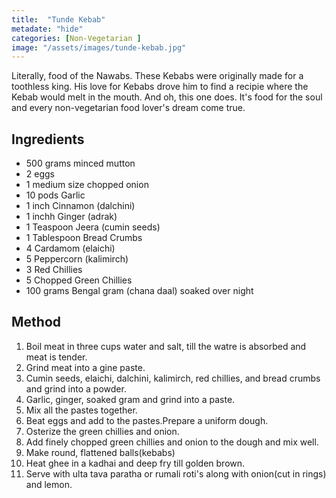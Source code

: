 ```yaml
---
title:  "Tunde Kebab"
metadate: "hide"
categories: [Non-Vegetarian ]
image: "/assets/images/tunde-kebab.jpg"
---
```


Literally, food of the Nawabs. These Kebabs were originally made for a toothless king. His love for Kebabs drove him to find a recipie where the Kebab would melt in the mouth. And oh, this one does. It's food for the soul and every non-vegetarian food lover's dream come true.

## Ingredients

- 500 grams minced mutton
- 2 eggs
- 1 medium size chopped onion
- 10 pods Garlic
- 1 inch Cinnamon (dalchini)
- 1 inchh Ginger (adrak)
- 1 Teaspoon Jeera (cumin seeds)
- 1 Tablespoon Bread Crumbs
- 4 Cardamom (elaichi)
- 5 Peppercorn (kalimirch)
- 3 Red Chillies
- 5 Chopped Green Chillies
- 100 grams Bengal gram (chana daal) soaked over night


## Method

1. Boil meat in three cups water and salt, till the watre is absorbed and meat is tender. 
2. Grind meat into a gine paste.
3. Cumin seeds, elaichi, dalchini, kalimirch, red chillies, and bread crumbs and grind into a powder.
4. Garlic, ginger, soaked gram and grind into a paste.
5. Mix all the pastes together. 
6. Beat eggs and add to the pastes.Prepare a uniform dough.
7. Osterize the green chillies and onion.
8. Add finely chopped green chillies and onion to the dough and mix well.  
9. Make round, flattened balls(kebabs)
10. Heat ghee in a kadhai and deep fry till golden brown. 
11. Serve with ulta tava paratha or rumali roti's along with onion(cut in rings) and lemon. 